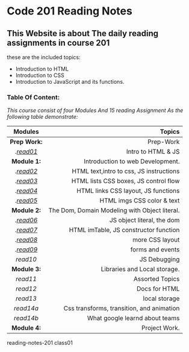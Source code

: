 # Code 201 Reading Notes


##  This Website is about The daily reading assignments in course 201

these are the included topics:
- Introduction to HTML
- Introduction to CSS
- Introduction to JavaScript and its functions.


### Table Of Content:
*This course consist of four Modules And 15 reading Assignment As the following table demonstrate:*

| Modules |  Topics  |
|:-----------------: |-------------:|
|**Prep Work:** |Prep-Work|
  |.[*read01*](https://dianashafee.github.io/reading-notes-201/class-01)|Intro to HTML & JS|
|**Module 1:** |Introduction to web Development.|
  |.[*read02*](https://dianashafee.github.io/reading-notes-201/class-02)| HTML text,intro to css, JS instructions|
  |.[*read03*](https://dianashafee.github.io/reading-notes-201/class-03)|HTML lists CSS boxes, JS control flow|
  |.[*read04*](https://dianashafee.github.io/reading-notes-201/class-04)|HTML links CSS layout, JS functions|
  |.[*read05*](https://dianashafee.github.io/reading-notes-201/read-05)|HTML imgs CSS color & text|
|**Module 2:** |The Dom, Domain Modeling with Object literal.|
 |.[*read06*](https://dianashafee.github.io/reading-notes-201/class-06)|JS object literal, the dom|
 |.[*read07*](https://dianashafee.github.io/reading-notes-201/class-07)|HTML imTable, JS constructor function|
 |.[*read08*](https://dianashafee.github.io/reading-notes-201/class-08)|more CSS layout|
 |.[*read09*](https://dianashafee.github.io/reading-notes-201/class-09)|forms and events|
 |*read10*|JS Debugging|
|**Module 3:** |Libraries and Local storage.|
 |*read11*|Assorted Topics|
 |*read12*|Docs for HTML|
 |*read13*|local storage|
 |*read14a*|Css transforms, transition, and animation|
 |*read14b*|What google learnd about teams|
|**Module 4:**| Project Work.|


reading-notes-201 class01






